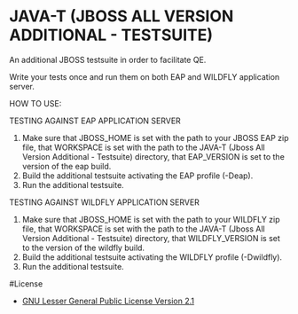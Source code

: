 # JAVA-T (JBOSS ALL VERSION ADDITIONAL - TESTSUITE)
An additional JBOSS testsuite in order to facilitate QE.

Write your tests once and run them on both EAP and WILDFLY application server.


HOW TO USE:

TESTING AGAINST EAP APPLICATION SERVER

1. Make sure that JBOSS_HOME is set with the path to your JBOSS EAP zip file,
             that WORKSPACE is set with the path to the JAVA-T (Jboss All Version Additional - Testsuite) directory,
             that EAP_VERSION is set to the version of the eap build.
2. Build the additional testsuite activating the EAP profile (-Deap).
3. Run the additional testsuite.

TESTING AGAINST WILDFLY APPLICATION SERVER

1. Make sure that JBOSS_HOME is set with the path to your WILDFLY zip file,
             that WORKSPACE is set with the path to the JAVA-T (Jboss All Version Additional - Testsuite) directory,
             that WILDFLY_VERSION is set to the version of the wildfly build.
2. Build the additional testsuite activating the WILDFLY profile (-Dwildfly).
3. Run the additional testsuite.


#License 
* [GNU Lesser General Public License Version 2.1](http://www.gnu.org/licenses/lgpl-2.1-standalone.html)
